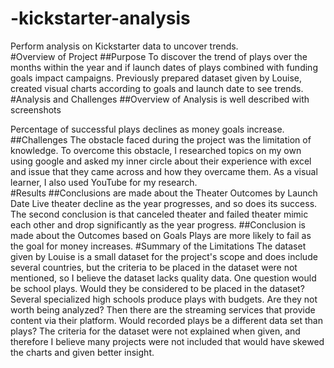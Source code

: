 # -kickstarter-analysis
Perform analysis on Kickstarter data to uncover trends.  
#Overview of Project
##Purpose 
To discover the trend of plays over the months within the year and if launch dates of plays combined with funding goals impact campaigns. Previously prepared dataset given by Louise, created visual charts according to goals and launch date to see trends. 
#Analysis and Challenges
##Overview of Analysis is well described with screenshots 
 
 
Percentage of successful plays declines as money goals increase. 
##Challenges 
The obstacle faced during the project was the limitation of knowledge. To overcome this obstacle, I researched topics on my own using google and asked my inner circle about their experience with excel and issue that they came across and how they overcame them. As a visual learner, I also used YouTube for my research.  
#Results
##Conclusions are made about the Theater Outcomes by Launch Date 
Live theater decline as the year progresses, and so does its success. The second conclusion is that canceled theater and failed theater mimic each other and drop significantly as the year progress. ##Conclusion is made about the Outcomes based on Goals 
Plays are more likely to fail as the goal for money increases.
#Summary of the Limitations
The dataset given by Louise is a small dataset for the project's scope and does include several countries, but the criteria to be placed in the dataset were not mentioned, so I believe the dataset lacks quality data. One question would be school plays. Would they be considered to be placed in the dataset? Several specialized high schools produce plays with budgets. Are they not worth being analyzed? Then there are the streaming services that provide content via their platform. Would recorded plays be a different data set than plays? The criteria for the dataset were not explained when given, and therefore I believe many projects were not included that would have skewed the charts and given better insight.  
